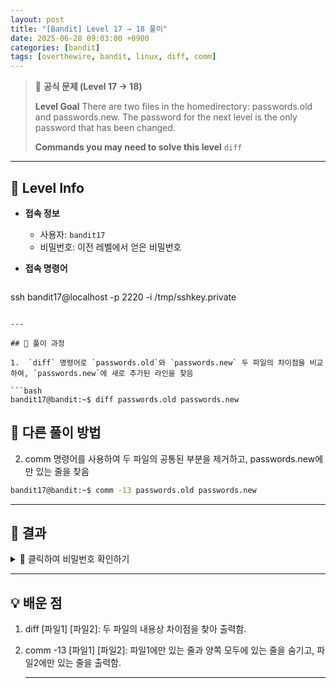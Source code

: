 ```yaml
---
layout: post
title: "[Bandit] Level 17 → 18 풀이"
date: 2025-06-28 09:03:00 +0900
categories: [bandit]
tags: [overthewire, bandit, linux, diff, comm]
---
```


> 📝 **공식 문제 (Level 17 → 18)**
>
> **Level Goal**
> There are two files in the homedirectory: passwords.old and passwords.new. The password for the next level is the only password that has been changed.
>
> **Commands you may need to solve this level**
> `diff`

---

## 🔐 Level Info

- **접속 정보**
  - 사용자: `bandit17`
  - 비밀번호: 이전 레벨에서 얻은 비밀번호
  
- **접속 명령어**

  ```bash
ssh bandit17@localhost -p 2220 -i /tmp/sshkey.private
  ```

---

## 🧪 풀이 과정

1.  `diff` 명령어로 `passwords.old`와 `passwords.new` 두 파일의 차이점을 비교하여, `passwords.new`에 새로 추가된 라인을 찾음

```bash
bandit17@bandit:~$ diff passwords.old passwords.new
```

## 🧪 다른 풀이 방법
2. comm 명령어를 사용하여 두 파일의 공통된 부분을 제거하고, passwords.new에만 있는 줄을 찾음

```bash
bandit17@bandit:~$ comm -13 passwords.old passwords.new
```

---

## 🎯 결과

<details markdown="1">
<summary>👀 클릭하여 비밀번호 확인하기</summary>

```bash
kIzsmDmbpkh5hp2LAmq2114D2deSR9cW
```

</details>

---

## 💡 배운 점

1. diff [파일1] [파일2]: 두 파일의 내용상 차이점을 찾아 출력함.
2. comm -13 [파일1] [파일2]: 파일1에만 있는 줄과 양쪽 모두에 있는 줄을 숨기고, 파일2에만 있는 줄을 출력함.

    ---
